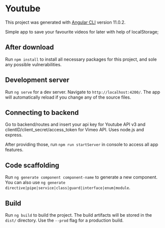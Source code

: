 # Youtube

This project was generated with [Angular CLI](https://github.com/angular/angular-cli) version 11.0.2.

Simple app to save your favourite videos for later with help of localStorage;

## After download
Run `npm install` to install all necessary packages for this project, and sole any possible vulnerabilities.

## Development server

Run `ng serve` for a dev server. Navigate to `http://localhost:4200/`. The app will automatically reload if you change any of the source files.

## Connecting to backend

Go to backend/routes and insert your api key for Youtube API v3 and clientID/client_secret/access_token for Vimeo API. Uses node.js and express.

After providing those, run `npm run startServer` in console to access all app features.

## Code scaffolding

Run `ng generate component component-name` to generate a new component. You can also use `ng generate directive|pipe|service|class|guard|interface|enum|module`.

## Build

Run `ng build` to build the project. The build artifacts will be stored in the `dist/` directory. Use the `--prod` flag for a production build.